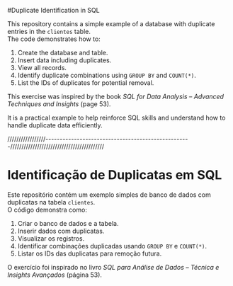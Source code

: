#Duplicate Identification in SQL

This repository contains a simple example of a database with duplicate entries in the `clientes` table.  
The code demonstrates how to:

1. Create the database and table.  
2. Insert data including duplicates.  
3. View all records.  
4. Identify duplicate combinations using `GROUP BY` and `COUNT(*)`.  
5. List the IDs of duplicates for potential removal.

This exercise was inspired by the book *SQL for Data Analysis – Advanced Techniques and Insights* (page 53).  

It is a practical example to help reinforce SQL skills and understand how to handle duplicate data efficiently.

/////////////////---------------------------------------------------//////////////////////////////////////////

# Identificação de Duplicatas em SQL

Este repositório contém um exemplo simples de banco de dados com duplicatas na tabela `clientes`.  
O código demonstra como:

1. Criar o banco de dados e a tabela.  
2. Inserir dados com duplicatas.  
3. Visualizar os registros.  
4. Identificar combinações duplicadas usando `GROUP BY` e `COUNT(*)`.  
5. Listar os IDs das duplicatas para remoção futura.  

O exercício foi inspirado no livro *SQL para Análise de Dados – Técnica e Insights Avançados* (página 53).
